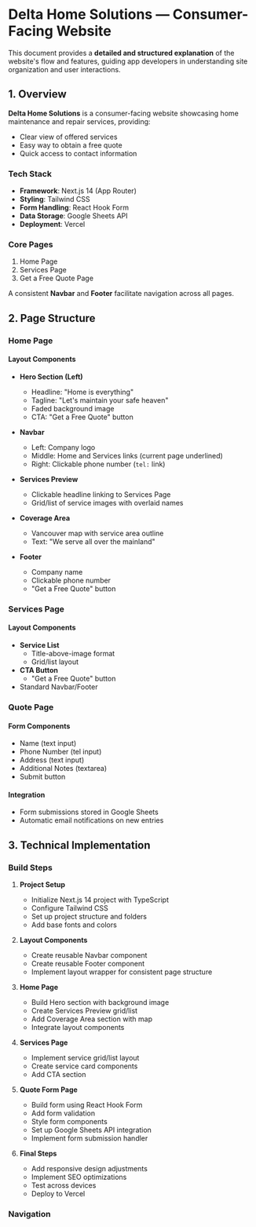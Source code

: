 # Delta Home Solutions — Consumer-Facing Website

This document provides a **detailed and structured explanation** of the website's flow and features, guiding app developers in understanding site organization and user interactions.

## 1. Overview

**Delta Home Solutions** is a consumer-facing website showcasing home maintenance and repair services, providing:
- Clear view of offered services
- Easy way to obtain a free quote
- Quick access to contact information

### Tech Stack
- **Framework**: Next.js 14 (App Router)
- **Styling**: Tailwind CSS
- **Form Handling**: React Hook Form
- **Data Storage**: Google Sheets API
- **Deployment**: Vercel

### Core Pages
1. Home Page
2. Services Page
3. Get a Free Quote Page

A consistent **Navbar** and **Footer** facilitate navigation across all pages.

## 2. Page Structure

### Home Page

#### Layout Components
- **Hero Section (Left)**
  - Headline: "Home is everything"
  - Tagline: "Let's maintain your safe heaven"
  - Faded background image
  - CTA: "Get a Free Quote" button

- **Navbar**
  - Left: Company logo
  - Middle: Home and Services links (current page underlined)
  - Right: Clickable phone number (`tel:` link)

- **Services Preview**
  - Clickable headline linking to Services Page
  - Grid/list of service images with overlaid names

- **Coverage Area**
  - Vancouver map with service area outline
  - Text: "We serve all over the mainland"

- **Footer**
  - Company name
  - Clickable phone number
  - "Get a Free Quote" button

### Services Page

#### Layout Components
- **Service List**
  - Title-above-image format
  - Grid/list layout
- **CTA Button**
  - "Get a Free Quote" button
- Standard Navbar/Footer

### Quote Page

#### Form Components
- Name (text input)
- Phone Number (tel input)
- Address (text input)
- Additional Notes (textarea)
- Submit button

#### Integration
- Form submissions stored in Google Sheets
- Automatic email notifications on new entries

## 3. Technical Implementation

### Build Steps

1. **Project Setup**
   - Initialize Next.js 14 project with TypeScript
   - Configure Tailwind CSS
   - Set up project structure and folders
   - Add base fonts and colors

2. **Layout Components**
   - Create reusable Navbar component
   - Create reusable Footer component
   - Implement layout wrapper for consistent page structure

3. **Home Page**
   - Build Hero section with background image
   - Create Services Preview grid/list
   - Add Coverage Area section with map
   - Integrate layout components

4. **Services Page**
   - Implement service grid/list layout
   - Create service card components
   - Add CTA section

5. **Quote Form Page**
   - Build form using React Hook Form
   - Add form validation
   - Style form components
   - Set up Google Sheets API integration
   - Implement form submission handler

6. **Final Steps**
   - Add responsive design adjustments
   - Implement SEO optimizations
   - Test across devices
   - Deploy to Vercel

### Navigation
